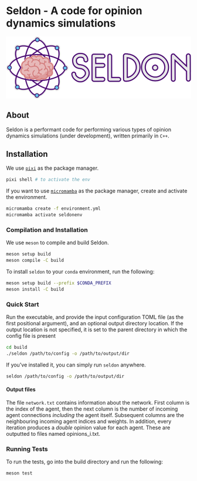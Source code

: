 # Seldon - A code for opinion dynamics simulations

![Logo](res/logo_text.png "Seldon Logo")

## About 

Seldon is a performant code for performing various types of opinion dynamics simulations (under development), written primarily in `C++`. 

## Installation 

We use [`pixi`](https://github.com/prefix-dev/pixi) as the package manager. 

```bash
pixi shell # to activate the env
```

If you want to use [`micromamba`](https://mamba.readthedocs.io/en/latest/user_guide/micromamba.html) as the package manager, create and activate 
the environment.

```bash
micromamba create -f environment.yml
micromamba activate seldonenv
```

### Compilation and Installation

We use `meson` to compile and build Seldon. 

```bash
meson setup build
meson compile -C build
```

To install `seldon` to your `conda` environment, run the following:

```bash
meson setup build --prefix $CONDA_PREFIX
meson install -C build
```

### Quick Start 

Run the executable, and provide the input configuration TOML file (as the first
positional argument), and an optional output directory location. If the output location is not specified, it is set to the parent directory in which the config file is present

```bash
cd build
./seldon /path/to/config -o /path/to/output/dir
``` 

If you've installed it, you can simply run `seldon` anywhere.

```bash
seldon /path/to/config -o /path/to/output/dir
```

#### Output files
The file `network.txt` contains information about the network. 
First column is the index of the agent, then the next column is the number of incoming agent connections *including* the agent itself. Subsequent columns are the neighbouring incoming agent indices and weights. In addition, every iteration produces a *double* opinion value for each agent. These are outputted to files named opinions_i.txt.

### Running Tests

To run the tests, go into the build directory and run the following: 

```bash
meson test
```
